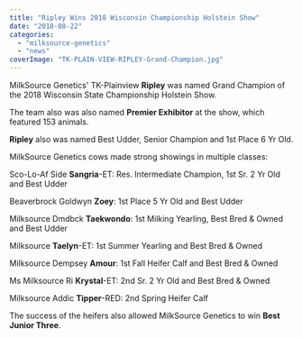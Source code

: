 ```yaml
---
title: "Ripley Wins 2018 Wisconsin Championship Holstein Show"
date: "2018-08-22"
categories: 
  - "milksource-genetics"
  - "news"
coverImage: "TK-PLAIN-VIEW-RIPLEY-Grand-Champion.jpg"
---
```


MilkSource Genetics' TK-Plainview **Ripley** was named Grand Champion of the 2018 Wisconsin State Championship Holstein Show.

The team also was also named **Premier Exhibitor** at the show, which featured 153 animals.

**Ripley** also was named Best Udder, Senior Champion and 1st Place 6 Yr Old.

MilkSource Genetics cows made strong showings in multiple classes:

Sco-Lo-Af Side **Sangria**\-ET: Res. Intermediate Champion, 1st Sr. 2 Yr Old and Best Udder

Beaverbrock Goldwyn **Zoey**: 1st Place 5 Yr Old and Best Udder

Milksource Dmdbck **Taekwondo**: 1st Milking Yearling, Best Bred & Owned and Best Udder

Milksource **Taelyn**\-ET: 1st Summer Yearling and Best Bred & Owned

Milksource Dempsey **Amour**: 1st Fall Heifer Calf and Best Bred & Owned

Ms Milksource Ri **Krystal**\-ET: 2nd Sr. 2 Yr Old and Best Bred & Owned

Milksource Addic **Tipper**\-RED: 2nd Spring Heifer Calf

The success of the heifers also allowed MilkSource Genetics to win **Best Junior Three**.
